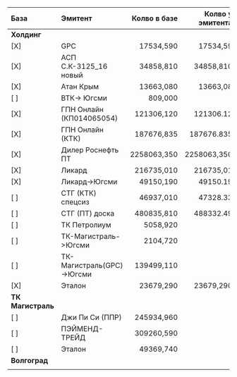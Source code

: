 | База               | Эмитент                   | Колво в базе | Колво у эмитента |
| :--                | :--                       | --:          | --:              |
| **Холдинг**        |                           |              |                  |
| [X]                | GPC                       | 17534,590    | 17534,59         |
| [X]                | АСП С.К-3125_16 новый     | 34858,810    | 34858,810        |
| [X]                | Атан Крым                 | 13663,080    | 13663,08         |
| [ ]                | ВТК-> Югсми               | 809,000      |                  |
| [X]                | ГПН Онлайн (КП014065054)  | 121306,120   | 121306.12        |
| [X]                | ГПН Онлайн (КТК)          | 187676,835   | 187676.835       |
| [X]                | Дилер Роснефть ПТ         | 2258063,350  | 2258063,350      |
| [X]                | Ликард                    | 216735,010   | 216735,01        |
| [X]                | Ликард->Югсми             | 49150,190    | 49150.19         |
| [ ]                | СТГ (КТК) спецсиз         | 46937,010    | 47328.33         |
| [ ]                | СТГ (ПТ) доска            | 480835,810   | 488332.49        |
| [ ]                | ТК Петролиум              | 5058,920     |                  |
| [ ]                | ТК-Магистраль->Югсми      | 2104,720     |                  |
| [ ]                | ТК-Магистраль(GPC)->Югсми | 139499,110   |                  |
| [X]                | Эталон                    | 23679,290    | 23679,290        |
| **ТК Магистраль**  |                           |              |                  |
| [ ]                | Джи Пи Си (ППР)           | 245934,960   |                  |
| [ ]                | ПЭЙМЕНД-ТРЕЙД             | 309260,590   |                  |
| [ ]                | Эталон                    | 49369,740    |                  |
| **Волгоград**      |                           |              |                  |
|                    |                           |              |                  |
